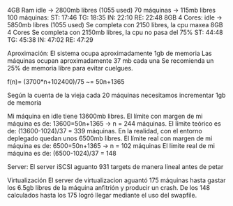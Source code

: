 4GB Ram
idle -> 2800mb libres (1055 used)
70 máquinas -> 115mb libres
100 máquinas:
  ST: 17:46
  TG: 18:35
  IN: 22:10
  RE: 22:48
8GB 4 Cores:
  idle -> 5850mb libres (1055 used)
  Se completa con 2150 libres, la cpu maxea
8GB 4 Cores
  Se completa con 2150mb libres, la cpu no pasa del 75%
  ST: 44:48
  TG: 45:38
  IN: 47:02
  RE: 47:29

Aproximación:
  El sistema ocupa aproximadamente 1gb de memoria
  Las máquinas ocupan aproximadamente 37 mb cada una
  Se recomienda un 25% de memoria libre para evitar cuelgues.

  f(n)= (3700*n+102400)/75 ~= 50n+1365

  Según la cuenta de la vieja cada 20 máquinas necesitamos incrementar 1gb
  de memoria

  Mi máquina en idle tiene 13600mb libres.
    El límite con margen de mi máquina es de:
      13600=50n+1365 -> n = 244 máquinas.
    El ĺímite teórico es de:
      (13600-1024)/37 = 339 máquinas.
  En la realidad, con el entorno deplegado quedan unos 6500mb libres.
    El límite real con margen de mi máquina es de:
      6500=50n+1365 -> n = 102 máquinas
    El límite real de mi máquina es de:
      (6500-1024)/37 = 148


Server:
  El server iSCSI aguanto 931 targets de manera lineal antes de petar

Virtualización
  El server de virtualizacion aguantó 175 máquinas hasta gastar los 6.5gb libres de la máquina anfitrión y
  producir un crash. De los 148 calculados hasta los 175 logró llegar mediante el uso del swapfile.
  
